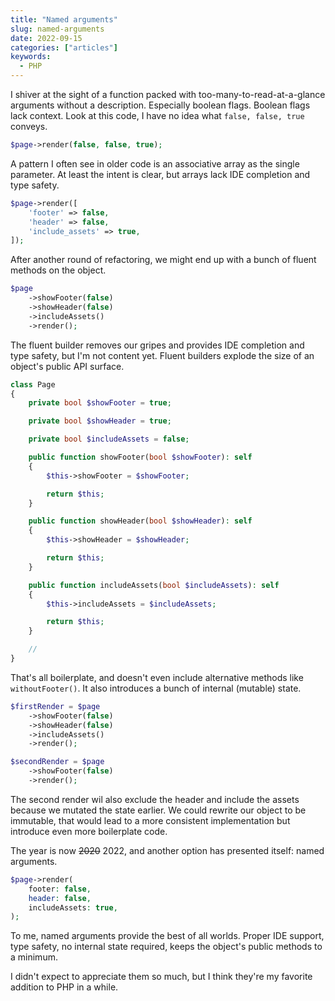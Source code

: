```yaml
---
title: "Named arguments"
slug: named-arguments
date: 2022-09-15
categories: ["articles"]
keywords:
  - PHP
---
```


I shiver at the sight of a function packed with too-many-to-read-at-a-glance arguments without a description. Especially boolean flags. Boolean flags lack context. Look at this code, I have no idea what `false, false, true` conveys.

```php
$page->render(false, false, true);
```

A pattern I often see in older code is an associative array as the single parameter. At least the intent is clear, but arrays lack IDE completion and type safety.

```php
$page->render([
    'footer' => false,
    'header' => false,
    'include_assets' => true,
]);
```

After another round of refactoring, we might end up with a bunch of fluent methods on the object.

```php
$page
    ->showFooter(false)
    ->showHeader(false)
    ->includeAssets()
    ->render();
```

The fluent builder removes our gripes and provides IDE completion and type safety, but I'm not content yet. Fluent builders explode the size of an object's public API surface.

```php
class Page
{
    private bool $showFooter = true;

    private bool $showHeader = true;

    private bool $includeAssets = false;

    public function showFooter(bool $showFooter): self
    {
        $this->showFooter = $showFooter;

        return $this;
    }

    public function showHeader(bool $showHeader): self
    {
        $this->showHeader = $showHeader;

        return $this;
    }

    public function includeAssets(bool $includeAssets): self
    {
        $this->includeAssets = $includeAssets;

        return $this;
    }

    //
}
```

That's all boilerplate, and doesn't even include alternative methods like `withoutFooter()`. It also introduces a bunch of internal (mutable) state.

```php
$firstRender = $page
    ->showFooter(false)
    ->showHeader(false)
    ->includeAssets()
    ->render();

$secondRender = $page
    ->showFooter(false)
    ->render();
```

The second render wil also exclude the header and include the assets because we mutated the state earlier. We could rewrite our object to be immutable,  that would lead to a more consistent implementation but introduce even more boilerplate code.

The year is now ~~2020~~ 2022, and another option has presented itself: named arguments.

```php
$page->render(
    footer: false,
    header: false,
    includeAssets: true,
);
```

To me, named arguments provide the best of all worlds. Proper IDE support, type safety, no internal state required, keeps the object's public methods to a minimum.

I didn't expect to appreciate them so much, but I think they're my favorite addition to PHP in a while.
